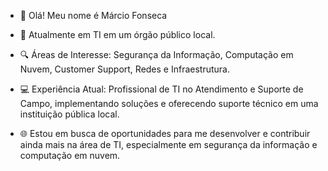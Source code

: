 - 👋 Olá! Meu nome é Márcio Fonseca

- 💼 Atualmente em TI em um órgão público local.
- 🔍 Áreas de Interesse: 
  Segurança da Informação,
  Computação em Nuvem, Customer Support,
  Redes e Infraestrutura.
- 💻 Experiência Atual: 
  Profissional de TI no Atendimento e Suporte de Campo, implementando soluções e oferecendo suporte técnico em uma instituição pública local.
- 🌐 Estou em busca de oportunidades para me desenvolver e contribuir ainda mais na área de TI, especialmente em segurança da informação e computação em nuvem.

<!--
**MarciomrkS/MarciomrkS** is a ✨ _special_ ✨ repository because its `README.md` (this file) appears on your GitHub profile.

Here are some ideas to get you started:


